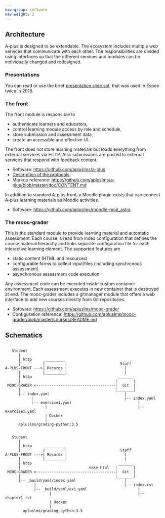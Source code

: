 ```yaml
---
nav-group: software
nav-weight: 3
---
```

## Architecture

A-plus is designed to be extendable. The ecosystem includes multiple web
services that communicate with each other. The responsibilities are
divided using interfaces so that the different services and modules
can be individually changed and redesigned.

### Presentations

You can read or use the brief [presentation slide set](/architecture/presentation/),
that was used in Espoo twice in 2018.

### The front

The front module is responsible to

* authenticate learners and educators,
* control learning module access by role and schedule,
* store submission and assessment data,
* create an accessible and effective UI.

The front does not store learning materials but loads everything
from external services via HTTP. Also submissions are posted
to external services that respond with feedback content.

* Software: <https://github.com/apluslms/a-plus>
* [Description of the protocols](../protocols/)
* Markup reference: <https://github.com/apluslms/a-plus/blob/master/doc/CONTENT.md>

In addition to standard A-plus front, a Moodle plugin exists that
can connect A-plus learning materials as Moodle activities.

* Software: <https://github.com/apluslms/moodle-mod_astra>


### The mooc-grader

This is the standard module to provide learning material and automatic
assessment. Each course is read from index configuration that defines
the course material hierarchy and links separate configuration file
for each interactive learning element. The supported features are

* static content (HTML and resources)
* configurable forms to collect input/files (including synchronous assessment)
* asynchronous assessment code execution

Any assessment code can be executed inside custom container environment.
Each assessment executes in new container that is destroyed at end.
The mooc-grader includes a gitmanager module that offers a web
interface to add new courses directly from Git repositories.

* Software: <https://github.com/apluslms/mooc-grader>
* Configuration reference: <https://github.com/apluslms/mooc-grader/blob/master/courses/README.md>


## Schematics

```

   Student
      |
      | http      _________
      |          |         |                        Staff
A-PLUS-FRONT --->| Records |                          |
      |          |_________|                          |
      | http                                       _______
      |                                           |       |
 MOOC-GRADER <------------------------------------|  Git  |
      |                                           |_______|
      |-- index.yaml                                  |
            |                                         |-- index.yaml
            |-- exercise1.yaml                              |
                  |                                         |-- exercise1.yaml
                  | Docker
                  |
      apluslms/grading-python:3.5

```

```

   Student
      |
      | http      _________
      |          |         |                        Staff
A-PLUS-FRONT --->| Records |                          |
      |          |_________|                          |
      | http                                       _______
      |                               make html   |       |
 MOOC-GRADER <------------------------------------|  Git  |
      |                                           |_______|
      |-- _build/yaml/index.yaml                      |
             |                                        |-- index.rst
             |-- _build/yaml/ex1.yaml                       |
                    |                                       |-- chapter1.rst
                    | Docker
                    |
        apluslms/grading-python:3.5

```
